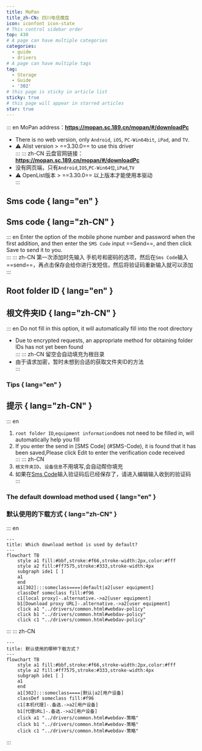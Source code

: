 ```yaml
---
title: MoPan
title_zh-CN: 四川电信魔盘
icon: iconfont icon-state
# This control sidebar order
top: 430
# A page can have multiple categories
categories:
  - guide
  - drivers
# A page can have multiple tags
tag:
  - Storage
  - Guide
  - '302'
# this page is sticky in article list
sticky: true
# this page will appear in starred articles
star: true
---
```


::: en
MoPan address：**https://mopan.sc.189.cn/mopan/#/downloadPc**

- There is no web version, only `Android`, `iOS`, `PC-Win64bit`, `iPad`, and `TV`.
- :warning: Alist version > ==3.30.0== to use this driver
  <br/>
  :::
  ::: zh-CN
  云盘官网链接：**https://mopan.sc.189.cn/mopan/#/downloadPc**
- 没有网页端，只有`Android`,`IOS`,`PC-Win64位`,`iPad`,`TV`
- :warning: OpenList版本 > ==3.30.0== 以上版本才能使用本驱动
  <br/>
  :::

## **Sms code** { lang="en" }

## **Sms code** { lang="zh-CN" }

::: en
Enter the option of the mobile phone number and password when the first addition, and then enter the `SMS Code` input ==Send==, and then click Save to send it to you.
<br/>
:::
::: zh-CN
第一次添加时先输入 手机号和密码的选项，然后在`Sms Code`输入 ==send==，再点击保存会给你进行发短信，然后将验证码重新输入就可以添加
<br/>
:::

## **Root folder ID** { lang="en" }

## **根文件夹ID** { lang="zh-CN" }

::: en
Do not fill in this option, it will automatically fill into the root directory

- Due to encrypted requests, an appropriate method for obtaining folder IDs has not yet been found
  <br/>
  :::
  ::: zh-CN
  留空会自动填充为根目录
- 由于请求加密，暂时未想到合适的获取文件夹ID的方法
  <br/>
  :::

### **Tips** { lang="en" }

## **提示** { lang="zh-CN" }

::: en

1. `root folder ID`,`equipment information`does not need to be filled in, will automatically help you fill
2. If you enter the send in [SMS Code] (#SMS-Code), it is found that it has been saved,Please click Edit to enter the verification code received
   <br/>
   :::
   ::: zh-CN
3. `根文件夹ID`、`设备信息`不用填写,会自动帮你填充
4. 如果在[Sms Code](#sms-code)输入验证码后已经保存了，请进入编辑输入收到的验证码
   <br/>
   :::

### **The default download method used** { lang="en" }

### **默认使用的下载方式** { lang="zh-CN" }

::: en

```mermaid
---
title: Which download method is used by default?
---
flowchart TB
    style a1 fill:#bbf,stroke:#f66,stroke-width:2px,color:#fff
    style a2 fill:#ff7575,stroke:#333,stroke-width:4px
    subgraph ide1 [ ]
    a1
    end
    a1[302]:::someclass====|default|a2[user equipment]
    classDef someclass fill:#f96
    c1[local proxy]-.alternative.->a2[user equipment]
    b1[Download proxy URL]-.alternative.->a2[user equipment]
    click a1 "../drivers/common.html#webdav-policy"
    click b1 "../drivers/common.html#webdav-policy"
    click c1 "../drivers/common.html#webdav-policy"
```

:::
::: zh-CN

```mermaid
---
title: 默认使用的哪种下载方式？
---
flowchart TB
    style a1 fill:#bbf,stroke:#f66,stroke-width:2px,color:#fff
    style a2 fill:#ff7575,stroke:#333,stroke-width:4px
    subgraph ide1 [ ]
    a1
    end
    a1[302]:::someclass====|默认|a2[用户设备]
    classDef someclass fill:#f96
    c1[本机代理]-.备选.->a2[用户设备]
    b1[代理URL]-.备选.->a2[用户设备]
    click a1 "../drivers/common.html#webdav-策略"
    click b1 "../drivers/common.html#webdav-策略"
    click c1 "../drivers/common.html#webdav-策略"
```

:::
